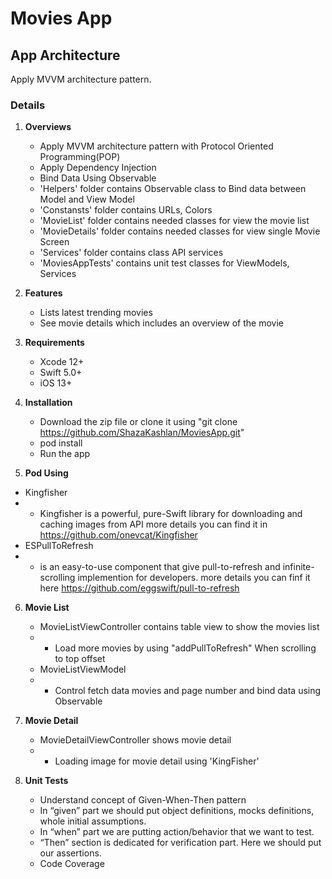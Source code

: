 # Movies App

## App Architecture

Apply MVVM architecture pattern.

### Details

1.  **Overviews**

    - Apply MVVM architecture pattern with Protocol Oriented Programming(POP)
    - Apply Dependency Injection
    - Bind Data Using Observable
    - 'Helpers' folder contains Observable class to Bind data between Model and View Model
    - 'Constansts' folder contains URLs, Colors
    - 'MovieList' folder contains needed classes for view the movie list
    - 'MovieDetails' folder contains needed classes for view single Movie Screen
    - 'Services' folder contains class API services
    - 'MoviesAppTests' contains unit test classes for ViewModels, Services

2.  **Features**

    - Lists latest trending movies
    - See movie details which includes an overview of the movie

3.  **Requirements**

    - Xcode 12+
    - Swift 5.0+
    - iOS 13+

4.  **Installation**

    - Download the zip file or clone it using "git clone https://github.com/ShazaKashlan/MoviesApp.git"
    - pod install
    - Run the app

5.  **Pod Using**

- Kingfisher
- - Kingfisher is a powerful, pure-Swift library for downloading and caching images from API more details you can find it in
    https://github.com/onevcat/Kingfisher
- ESPullToRefresh
- - is an easy-to-use component that give pull-to-refresh and infinite-scrolling implemention for developers. more details you can finf it here https://github.com/eggswift/pull-to-refresh

6.  **Movie List**

    - MovieListViewController contains table view to show the movies list
    - - Load more movies by using "addPullToRefresh" When scrolling to top offset
    - MovieListViewModel
    - - Control fetch data movies and page number and bind data using Observable

7.  **Movie Detail**

    - MovieDetailViewController shows movie detail
    - - Loading image for movie detail using 'KingFisher'

8.  **Unit Tests**
    - Understand concept of Given-When-Then pattern
    - In “given” part we should put object definitions, mocks definitions, whole initial assumptions.
    - In “when” part we are putting action/behavior that we want to test.
    - “Then” section is dedicated for verification part. Here we should put our assertions.
    - Code Coverage
